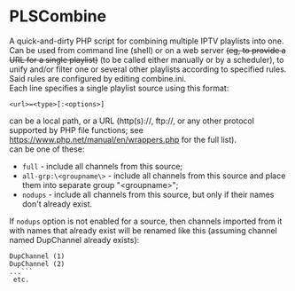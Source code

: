 # PLSCombine
A quick-and-dirty PHP script for combining multiple IPTV playlists into one.  
Can be used from command line (shell) or on a web server ~~(eg, to provide a URL for a single playlist)~~ (to be called either manually or by a scheduler), to unify and/or filter one or several other playlists according to specified rules.  
Said rules are configured by editing combine.ini.  
Each line specifies a single playlist source using this format:  
```  
<url>=<type>[:<options>]  
```  
<url> can be a local path, or a URL (http(s)://, ftp://, or any other protocol supported by PHP file functions; see https://www.php.net/manual/en/wrappers.php for the full list).  
<type> can be one of these:  
  * ```full``` - include all channels from this source;  
  * ```all-grp:\<groupname\>``` - include all channels from this source and place them into separate group "\<groupname\>";  
  * ```nodups``` - include all channels from this source, but only if their names don't already exist.  
  
If ```nodups``` option is not enabled for a source, then channels imported from it with names that already exist will be renamed like this (assuming channel named DupChannel already exists):  
```  
DupChannel (1)  
DupChannel (2)  
...```  
 etc.  
